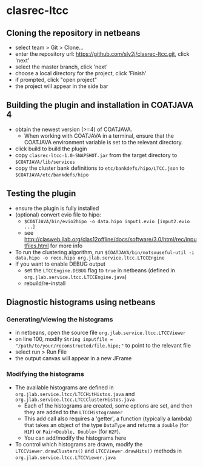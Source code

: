 # clasrec-ltcc

## Cloning the repository in netbeans
 * select team > Git > Clone...
 * enter the repository url: https://github.com/sly2j/clasrec-ltcc.git, click 'next'
 * select the master branch, click 'next'
 * choose a local directory for the project, click 'Finish'
 * if prompted, click "open project"
 * the project will appear in the side bar
 
## Building the plugin and installation in COATJAVA 4
 * obtain the newest version (>=4) of COATJAVA.
   * When working with COATJAVA in a terminal, ensure that the COATJAVA environment variable is set to the relevant directory.
 * click build to build the plugin
 * copy ```clasrec-ltcc-1.0-SNAPSHOT.jar``` from the target directory to ```$COATJAVA/lib/services```
 * copy the cluster bank definitions to ```etc/bankdefs/hipo/LTCC.json``` to ```$COATJAVA/etc/bankdefs/hipo```
 
## Testing the plugin
 * ensure the plugin is fully installed
 * (optional) convert evio file to hipo: 
    * ```$COATJAVA/bin/evio2hipo -o data.hipo input1.evio [input2.evio ...]```
    * see http://clasweb.jlab.org/clas12offline/docs/software/3.0/html/rec/inputfiles.html for more info
 * To run the clustering algorithm, run ```$COATJAVA/bin/notsouseful-util -i data.hipo -o reco.hipo org.jlab.service.ltcc.LTCCEngine```
 * If you want to enable DEBUG output
    * set the ```LTCCEngine.DEBUG``` flag to ```true``` in netbeans (defined in ```org.jlab.service.ltcc.LTCCEngine.java```)
    * rebuild/re-install
    
## Diagnostic histograms using netbeans
### Generating/viewing the histograms
  * in netbeans, open the source file ```org.jlab.service.ltcc.LTCCViewer```
  * on line 100, modify ```String inputfile = "/path/to/your/reconstructed/file.hipo;"``` to point to the relevant file
  * select run > Run File
  * the output canvas will appear in a new JFrame 

### Modifying the histograms
  * The available histograms are defined in ```org.jlab.service.ltcc/LTCCHitHistos.java``` and ```org.jlab.service.ltcc.LTCCClusterHistos.java```
    * Each of the histograms are created, some options are set, and then they are added to the ```LTCCHistogrammer```
    * This add call also requires a 'getter', a function (typically a lambda) that takes an object of the type ```DataType``` and returns a ```double``` (for ```H1F```) or ```Pair<Double, Double>``` (for ```H2F```).
    * You can add/modify the histograms here
  * To control which histograms are drawn, modify the ```LTCCViewer.drawClusters()``` and ```LTCCViewer.drawHits()``` methods in ```org.jlab.service.ltcc.LTCCViewer.java```
